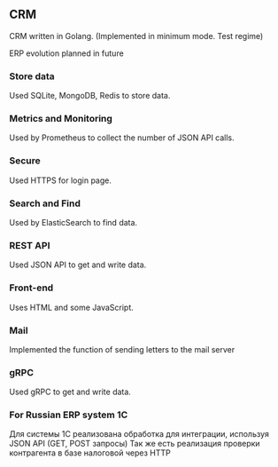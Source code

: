 ## CRM
CRM written in Golang. (Implemented in minimum mode. Test regime)

ERP evolution planned in future
### Store data
Used SQLite, MongoDB, Redis to store data.
### Metrics and Monitoring
Used by Prometheus to collect the number of JSON API calls.
### Secure
Used HTTPS for login page.
### Search and Find
Used by ElasticSearch to find data.
### REST API
Used JSON API to get and write data.
### Front-end
Uses HTML and some JavaScript.
### Mail
Implemented the function of sending letters to the mail server
### gRPC
Used gRPC to get and write data.
### For Russian ERP system 1C
Для системы 1С реализована обработка для интеграции, используя JSON API (GET, POST запросы)
Так же есть реализация проверки контрагента в базе налоговой через HTTP
